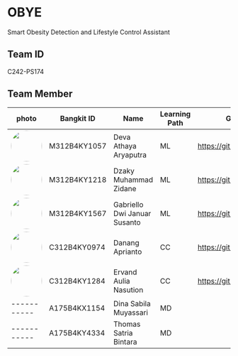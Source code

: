 # OBYE

Smart Obesity Detection and Lifestyle Control Assistant

## Team ID

C242-PS174


## Team Member

photo| Bangkit ID  | Name                            | Learning Path | GitHub Profile                                          |
| ----------- | ----------- | ------------------------------- | ------------- | --------------------------------- |
| <img src="https://github.com/Masdeppp.png" width="70" style="border-radius:50%"> | M312B4KY1057 | Deva Athaya Aryaputra          | ML            | https://github.com/Masdeppp             |
| <img src="https://github.com/ZaneWibs.png" width="70" style="border-radius:50%">  | M312B4KY1218 | Dzaky Muhammad Zidane          | ML            | https://github.com/ZaneWibs |
|  <img src="https://github.com/gabriellodwi.png" width="70" style="border-radius:50%">  | M312B4KY1567 | Gabriello Dwi Januar Susanto   | ML            | https://github.com/gabriellodwi            |
|  <img src="https://github.com/Pr1nzx.png" width="70" style="border-radius:50%">  | C312B4KY0974 | Danang Aprianto                | CC            | https://github.com/Pr1nzx               |
|  <img src="https://github.com/ErvandAulia.png" width="70" style="border-radius:50%">  | C312B4KY1284 | Ervand Aulia Nasution          | CC            | https://github.com/ErvandAulia          |
| ----------- | A175B4KX1154  | Dina Sabila Muyassari         | MD            |    |
| ----------- | A175B4KY4334  | Thomas Satria Bintara         | MD            |    |
